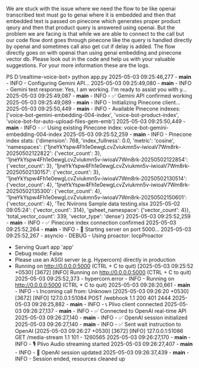 We are stuck with the issue where we need the flow to be like openai transcribed text must go to genai where it is embedded and then that embedded text is passed on pinecone which generates proper product qeury and then that product query is answered using openai. But the problem we are facing is that while we are able to connect to the call but our code flow dont goes through pinecone like the query is handled directly by openai and sometimes call also get cut if delay is added. The flow directly goes on with openai than using genai embedding and pinecone vector db. Please look out in the code and help us with your valuable suggestions. For your more information these are the logs.


PS D:\realtime-voice-bot> python app.py
2025-05-03 09:25:46,277 - __main__ - INFO - Configuring Gemini API...
2025-05-03 09:25:49,080 - __main__ - INFO - Gemini test response: Yes, I am working.  I'm ready to assist you with y...
2025-05-03 09:25:49,087 - __main__ - INFO - ✅ Gemini API confirmed working
2025-05-03 09:25:49,089 - __main__ - INFO - Initializing Pinecone client...
2025-05-03 09:25:50,449 - __main__ - INFO - Available Pinecone indexes: ['voice-bot-gemini-embedding-004-index', 'voice-bot-product-index', 'voice-bot-for-auto-upload-files-gem-emb']
2025-05-03 09:25:50,449 - __main__ - INFO - ✅ Using existing Pinecone index: voice-bot-gemini-embedding-004-index
2025-05-03 09:25:52,259 - __main__ - INFO - Pinecone index stats: {'dimension': 768,
 'index_fullness': 0.0,
 'metric': 'cosine',
 'namespaces': {'1jneYkYspw4Fh1e0ewgLcvZviukmn5v-iwioaV7Wm8rk-20250502122822': {'vector_count': 3},
                '1jneYkYspw4Fh1e0ewgLcvZviukmn5v-iwioaV7Wm8rk-20250502122854': {'vector_count': 3},
                '1jneYkYspw4Fh1e0ewgLcvZviukmn5v-iwioaV7Wm8rk-20250502130157': {'vector_count': 3},
                '1jneYkYspw4Fh1e0ewgLcvZviukmn5v-iwioaV7Wm8rk-20250502130514': {'vector_count': 4},
                '1jneYkYspw4Fh1e0ewgLcvZviukmn5v-iwioaV7Wm8rk-20250502135300': {'vector_count': 4},
                '1jneYkYspw4Fh1e0ewgLcvZviukmn5v-iwioaV7Wm8rk-20250502150601': {'vector_count': 4},
                'Tec Nviirons Sample data testing.xlsx 2025-05-02 09:05:24': {'vector_count': 314},
                'gsheet_namespace': {'vector_count': 4}},
 'total_vector_count': 339,
 'vector_type': 'dense'}
2025-05-03 09:25:52,259 - __main__ - INFO - ✅ Pinecone index connection confirmed
2025-05-03 09:25:52,264 - __main__ - INFO - 🚀 Starting server on port 5000...
2025-05-03 09:25:52,267 - asyncio - DEBUG - Using proactor: IocpProactor
 * Serving Quart app 'app'
 * Debug mode: False
 * Please use an ASGI server (e.g. Hypercorn) directly in production
 * Running on http://0.0.0.0:5000 (CTRL + C to quit)
[2025-05-03 09:25:52 +0530] [3672] [INFO] Running on http://0.0.0.0:5000 (CTRL + C to quit)
2025-05-03 09:25:52,373 - hypercorn.error - INFO - Running on http://0.0.0.0:5000 (CTRL + C to quit)
2025-05-03 09:26:20,661 - __main__ - INFO - 📞 Incoming call from: Unknown
[2025-05-03 09:26:20 +0530] [3672] [INFO] 127.0.0.1:51084 POST /webhook 1.1 200 401 2444
2025-05-03 09:26:25,882 - __main__ - INFO - 📞 Plivo client connected
2025-05-03 09:26:27,137 - __main__ - INFO - ✅ Connected to OpenAI real-time API
2025-05-03 09:26:27,140 - __main__ - INFO - ✅ OpenAI session initialized
2025-05-03 09:26:27,140 - __main__ - INFO - ✅ Sent wait instruction to OpenAI
[2025-05-03 09:26:27 +0530] [3672] [INFO] 127.0.0.1:51086 GET /media-stream 1.1 101 - 1260565
2025-05-03 09:26:27,170 - __main__ - INFO - 🎙️ Plivo Audio streaming started
2025-05-03 09:26:27,407 - __main__ - INFO - 🔄 OpenAI session updated
2025-05-03 09:26:37,439 - __main__ - INFO - Session ended, resources cleaned up

